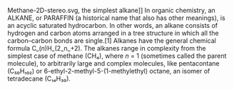 Methane-2D-stereo.svg, the simplest alkane]] In organic chemistry, an ALKANE, or PARAFFIN (a historical name that also has other meanings), is an acyclic saturated hydrocarbon. In other words, an alkane consists of hydrogen and carbon atoms arranged in a tree structure in which all the carbon–carbon bonds are single.[1] Alkanes have the general chemical formula C_(_n_)H_(2_n_+2). The alkanes range in complexity from the simplest case of methane (CH₄), where _n_ = 1 (sometimes called the parent molecule), to arbitrarily large and complex molecules, like pentacontane (C₅₀H₁₀₂) or 6-ethyl-2-methyl-5-(1-methylethyl) octane, an isomer of tetradecane (C₁₄H₃₀).
